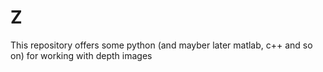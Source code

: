 # Z
This repository offers some python (and mayber later matlab, c++ and so on) for working with depth images
